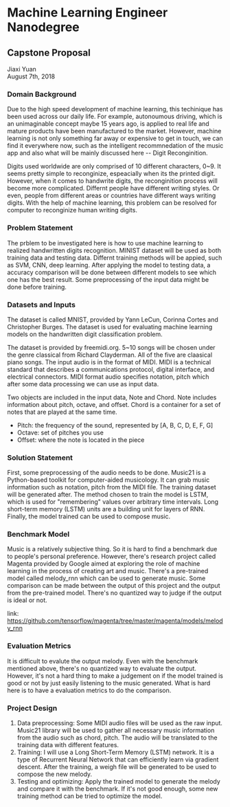 # Machine Learning Engineer Nanodegree
## Capstone Proposal
Jiaxi Yuan  
August 7th, 2018

### Domain Background

Due to the high speed development of machine learning, this techinique has been used across our daily life. For example, autonoumous driving, which is an unimaginable concept maybe 15 years ago, is applied to real life and mature products have been manufactured to the market. However, machine learning is not only something far away or expensive to get in touch, we can find it everywhere now, such as the intelligent recommnedation of the music app and also what will be mainly discussed here -- Digit Reconginition.

Digits used worldwide are only comprised of 10 different characters, 0~9. It seems pretty simple to reconginize, espeacially when its the printed digit. However, when it comes to handwrite digits, the reconginition process will become more complicated. Differnt people have different writing styles. Or even, people from different areas or countries have different ways writing digits. With the help of machine learning, this problem can be resolved for computer to reconginize human writing digits.

### Problem Statement

The prblem to be investigated here is how to use machine learning to realized handwritten digits recognition. MINIST dataset will be used as both training data and testing data. Differnt training methods will be appied, such as SVM, CNN, deep learning. After applying the model to testing data, a accuracy comparison will be done between different models to see which one has the best result. Some preprocessing of the input data might be done before training.

### Datasets and Inputs

The dataset is called MNIST, provided by Yann LeCun, Corinna Cortes and Christopher Burges. The dataset is used for evaluating machine learning models on the handwritten digit classification problem. 

The dataset is provided by freemidi.org. 5~10 songs will be chosen under the genre classical from Richard Clayderman. All of the five are claasical piano songs. The input audio is in the format of MIDI. MIDI is a technical standard that describes a communications protocol, digital interface, and electrical connectors. MIDI format audio specifies notation, pitch which after some data processing we can use as input data.

Two objects are included in the input data, Note and Chord. Note includes information about pitch, octave, and offset. Chord is a container for a set of notes that are played at the same time.
- Pitch: the frequency of the sound, represented by [A, B, C, D, E, F, G]
- Octave: set of pitches you use
- Offset: where the note is located in the piece

### Solution Statement

First, some preprocessing of the audio needs to be done. Music21 is a Python-based toolkit for computer-aided musicology. It can grab music information such as notation, pitch from the MIDI file. The training dataset will be generated after. The method chosen to train the model is LSTM, which is used for "remembering" values over arbitrary time intervals. Long short-term memory (LSTM) units are a building unit for layers of RNN. Finally, the model trained can be used to compose music.

### Benchmark Model

Music is a relatively subjective thing. So it is hard to find a benchmark due to people's personal preference. However, there's research project called Magenta provided by Google aimed at exploring the role of machine learning in the process of creating art and music. There's a pre-trained model called melody_rnn which can be used to generate music. Some comparison can be made between the output of this project and the output from the pre-trained model. There's no quantized way to judge if the output is ideal or not.

link: https://github.com/tensorflow/magenta/tree/master/magenta/models/melody_rnn

### Evaluation Metrics

It is difficult to evalute the output melody. Even with the benchmark mentioned above, there's no quantized way to evaluate the output. However, it's not a hard thing to make a judgement on if the model trained is good or not by just easily listening to the music generated. What is hard here is to have a evaluation metrics to do the comparison.

### Project Design

1. Data preprocessing: Some MIDI audio files will be used as the raw input. Music21 library will be used to gather all necessary music information from the audio such as chord, pitch. The audio will be translated to the training data with different features.
2. Training: I will use a Long Short-Term Memory (LSTM) network. It is a type of Recurrent Neural Network that can efficiently learn via gradient descent. After the training, a weigh file will be generated to be used to compose the new melody.
3. Testing and optimizing: Apply the trained model to generate the melody and compare it with the benchmark. If it's not good enough, some new training method can be tried to optimize the model.
